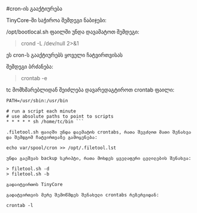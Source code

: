 #cron-ის გააქტიურება

  TinyCore-ში საჭიროა შემდეგი ნაბიჯები:

/opt/bootlocal.sh ფაილში უნდა დავამატოთ შემდეგი:

> crond -L /dev/null 2>&1

ეს cron-ს გააქტიურებს ყოველი ჩატვირთვისას

შემდეგი ბრძანება:

> crontab -e 

tc მომხმარებლიდან შეიძლება დავარედაგტიროთ  crontab ფაილი:

``` SHELL=/bin/sh
PATH=/usr/sbin:/usr/bin

# run a script each minute
# use absolute paths to point to scripts
* * * * * sh /home/tc/bin ```

.filetool.sh ფაილში უნდა დაემატოს crontabs, რათა შევძლოთ მათი შენახვა და შემდგომ ჩატვირთვაზე გამოყენება:

echo var/spool/cron >> /opt/.filetool.lst

უნდა გაეშვას backup სკრიპტი, რათა მოხდეს ყველაფერი ცვლილების შენახვა:

> filetool.sh -d
> filetool.sh -b

გადაიტვირთოს TinyCore

გადატვირთვის მერე შემოწმდეს შენახული crontabs რეზერვიდან:

crontab -l